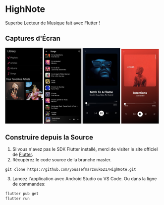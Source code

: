 # HighNote

Superbe Lecteur de Musique fait avec Flutter !

## Captures d'Écran

<img src="./screenshots/1.jpg" width="24%"> <img src="./screenshots/2.jpg" width="24%"> <img src="./screenshots/3.jpg" width="24%"> <img src="./screenshots/4.jpg" width="24%"> 



## Construire depuis la Source

1. Si vous n'avez pas le SDK Flutter installé, merci de visiter le site officiel de [Flutter](https://flutter.dev/).
2. Récupérez le code source de la branche master.

```
git clone https://github.com/youssefmarzouk621/HighNote.git
```

3. Lancez l'application avec Android Studio ou VS Code. Ou dans la ligne de commandes:

```
flutter pub get
flutter run
```
